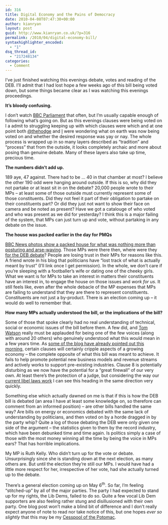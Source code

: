 ```yaml
---
id: 316
title: Digital Economy and the Pains of Democracy
date: 2010-04-08T07:47:30+00:00
author: kianryan
layout: post
guid: http://www.kianryan.co.uk/?p=316
permalink: /2010/04/digital-economy-bill/
syntaxhighlighter_encoded:
  - "1"
dsq_thread_id:
  - "217248134"
categories:
  - Comment
---
```

I&#8217;ve just finished watching this evenings debate, votes and reading of the DEB. I&#8217;ll admit that I had lost hope a few weeks ago of this bill being voted down, but some things became clear as I was watching this evenings proceedings.

**It&#8217;s bloody confusing.**

I don&#8217;t watch [BBC Parliament](http://www.bbc.co.uk/iplayer/playlive/bbc_parliament/) that often, but I&#8217;m usually capable enough of following what&#8217;s going on. But as this evenings clauses were being voted on I a admit to struggling keeping up with which clauses were which and at one point both [@thehodge](http://twitter.com/Thehodge/status/11789111571) and [I](http://twitter.com/kianryan/status/11789160485) were wondering what on earth was now being voted on and whether the desired response was yay or nay. The whole process is wrapped up in so many layers described as &#8220;tradition&#8221; and &#8220;process&#8221; that from the outside, it looks completely archaic and more about posing than genuine debate. Many of these layers also take up time, precious time.

**The numbers didn&#8217;t add up.**

189 aye, 47 against. There had to be &#8230; 40 in that chamber at most? I believe the other 190 odd were hanging around outside. If this is so, why did they not partake or at least sit in on the debate? 20,000 people wrote to their MPs &#8211; at least some of those outside must currently represent some of those constituents. Did they not feel it part of their obligation to partake on their constituents part? Or did they just not want to show their face on camera and be noted as present? Have we got a catalouge of who voted and who was present as we did for yesterday? I think this is a major failing of the system, that MPs can just turn up and vote, without partaking in any debate on the issue.

**The house was packed earlier in the day for PMQs**

[BBC News photos show a packed house for what was nothing more than posturing and arse-waving](http://news.bbc.co.uk/1/hi/uk_politics/election_2010/8606332.stm). Those MPs were there then, where were they [for the DEB debate](http://debillitated.heroku.com/)? People are losing trust in their MPs for reasons like this. A friend wrote in his blog that politicians have &#8220;lost track of what is actually meant by trust&#8221; (I&#8217;ll link once I get permission). In the whole, we don&#8217;t care if you&#8217;re sleeping with a footballer&#8217;s wife or dating one of the cheeky girls. What we want is for MPs to take an interest in matters their constituents have an interest in, to engage the house on those issues and _work for us_. It still feels like, even after the whole debacle of the MP expenses that MPs are failing to understand that they are there to represent constituents. Constituents are not just a by-product. There is an election coming up &#8211; it would do well to remember that.

**How many MPs actually understood the bill, or the implications of the bill?**

Some of those that spoke clearly had no real understanding of technical, social or economic issues of the bill before them. A few did, and [Tom Watson](http://www.tom-watson.co.uk/) really must be applauded for being one of the few voices (along with around 20 others) who genuinely understood what this would mean in a few years time. As [some of the blog have already pointed out this morning](http://eu.techcrunch.com/2010/04/08/doublethink-the-digital-economy-bill-against-the-digital-economy/), certain clauses will certainly cripple aspects of a growing economy &#8211; the complete opposite of what this bill was meant to achieve. It fails to help promote potential new business models and revenue streams and actively works to support pre-existing industries. Clause 8 is potentially disturbing as we now have the potential for a &#8220;great firewall&#8221; of our very own. At least there&#8217;s the protection of a judge, but considering the way our [current libel laws work](http://www.guardian.co.uk/technology/2006/aug/31/news.politicsandthemedia) I can see this heading in the same direction very quickly.

Something else which actually dawned on me is that if this is how the DEB bill is debated (an area I have at least some knowledge on, so therefore can comment from an informed position) &#8211; are other bills handled the same way? Are bills on energy or economics debated with the same lack of understanding by politicians, and then voted on by a horde dragged in by the party whip? Quite a log of those debating the DEB were only given one side of the argument &#8211; the statistics given to them by the record industry, which have been debunked time and time again. Is politics simply a case of those with the most money winning all the time by being the voice in MPs ears? That has horrible implications.

My MP is Ruth Kelly. Who didn&#8217;t turn up for the vote or debate. Unsurprisingly since she is standing down at the next election, as many others are. But until the election they&#8217;re still our MPs. I would have had a little more respect for her, irrespective of her vote, had she actually turned up to the debate.

There&#8217;s a general election coming up on May 6<sup>th</sup>. So far, I&#8217;m feeling &#8220;stitched-up&#8221; by all of the major parties. The party I had expected to stand up for my rights, the Lib Dems, failed to do so. Quite a few vocal Lib Dem supporters are also feeling rather stung and disillusioned with their own party. One blog post won&#8217;t make a blind bit of difference and I don&#8217;t really expect anyone of note to read nor take notice of this, but one hopes _ever so slightly_ that this may be my [Cesspool of the Potomac](http://en.wikipedia.org/wiki/Mr._Lisa_Goes_to_Washington).